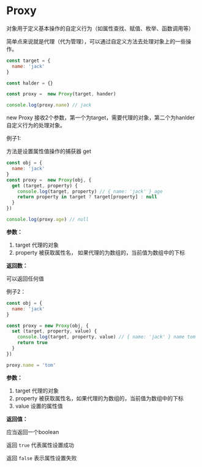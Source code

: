 # Proxy

对象用于定义基本操作的自定义行为（如属性查找、赋值、枚举、函数调用等）

简单点来说就是代理（代为管理），可以通过自定义方法去处理对象上的一些操作。

```js
const target = {
  name: 'jack'
}

const halder = {}

const proxy =  new Proxy(target, hander)

console.log(proxy.name) // jack
```

new Proxy 接收2个参数，第一个为target，需要代理的对象，第二个为hanlder 自定义行为的处理对象。

例子1:

方法是设置属性值操作的捕获器 get

```js
const obj = {
  name: 'jack'
}
const proxy =  new Proxy(obj, {
  get (target, property) {
    console.log(target, property) // { name: 'jack' } age
    return property in target ? target[property] : null
  }
})

console.log(proxy.age) // null
```

**参数：**

1. target 代理的对象
2. property 被获取属性名， 如果代理的为数组的，当前值为数组中的下标

**返回数：**

可以返回任何值

例子2：

```js
const obj = {
  name: 'jack'
}

const proxy = new Proxy(obj, {
  set (target, property, value) {
    console.log(target, property, value) // { name: 'jack' } name tom
    return true
  }
})

proxy.name = 'tom'
```

**参数：**

1. target 代理的对象
2. property 被获取属性名，如果代理的为数组的，当前值为数组中的下标
3. value 设置的属性值

**返回值：**

应当返回一个boolean

返回 `true` 代表属性设置成功

返回 `false` 表示属性设置失败